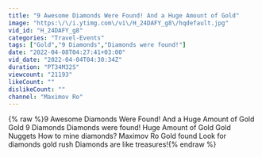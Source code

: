 ```yaml
---
title: "9 Awesome Diamonds Were Found! And a Huge Amount of Gold"
image: "https:\/\/i.ytimg.com\/vi\/H_24DAFY_g8\/hqdefault.jpg"
vid_id: "H_24DAFY_g8"
categories: "Travel-Events"
tags: ["Gold","9 Diamonds","Diamonds were found!"]
date: "2022-04-08T04:27:41+03:00"
vid_date: "2022-04-04T04:30:34Z"
duration: "PT34M32S"
viewcount: "21193"
likeCount: ""
dislikeCount: ""
channel: "Maximov Ro"
---
```

{% raw %}9 Awesome Diamonds Were Found! And a Huge Amount of Gold Gold 9 Diamonds Diamonds were found! Huge Amount of Gold Gold Nuggets How to mine diamonds? Maximov Ro Gold found Look for diamonds gold rush Diamonds are like treasures!{% endraw %}
